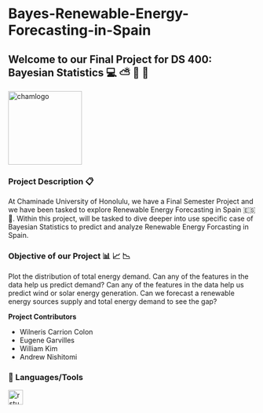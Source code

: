 # Bayes-Renewable-Energy-Forecasting-in-Spain
## Welcome to our Final Project for **DS 400: Bayesian Statistics** 💻 ⛅ 🌱 💨

<img align="center" alt="chamlogo" width="150px" style="padding-right:150px;" src="https://assets.chaminade.edu/wp-content/uploads/2018/08/08074025/Chaminade-Logo-Centered.jpg" /> 

### **Project Description** 📋 <br> 
At Chaminade University of Honolulu, we have a Final Semester Project and we have been tasked to explore Renewable Energy Forecasting in Spain 🇪🇸📌. Within this project, will be tasked to dive deeper
into use specific case of Bayesian Statistics to predict and analyze Renewable Energy Forcasting in Spain. 

### **Objective of our Project**  📊 📈 📉   <br>
Plot the distribution of total energy demand. Can any of the features in the data help us predict demand? Can any of the features in the data help us predict wind or solar energy generation. Can we
forecast a renewable energy sources supply and total energy demand to see the gap?

**Project Contributors**
- Wilneris Carrion Colon
- Eugene Garvilles
- William Kim
- Andrew Nishitomi

### 🧰 Languages/Tools
<img align="left" alt="rstudio" width="30px" style="padding-right:10px;" src="https://cdn.jsdelivr.net/gh/devicons/devicon/icons/rstudio/rstudio-original.svg" />

